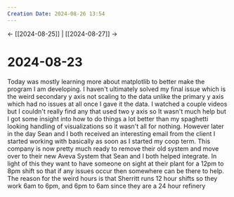 ```yaml
---
Creation Date: 2024-08-26 13:54
---
```


<- [[2024-08-25]] | [[2024-08-27]]  ->

# 2024-08-23
Today was mostly learning more about matplotlib to better make the program I am developing. I haven't ultimately solved my final issue which is the weird secondary y axis not scaling to the data unlike the primary y axis which had no issues at all once I gave it the data. I watched a couple videos but I couldn't really find any that used two y axis so It wasn't much help but I got some insight into how to do things a lot better than my spaghetti looking handling of visualizations so it wasn't all for nothing. However later in the day Sean and I both received an interesting email from the client I started working with basically as soon as I started my coop term. This company is now pretty much ready to remove their old system and move over to their new Aveva System that Sean and I both helped integrate. In light of this they want to have someone on sight at their plant for a 12pm to 8pm shift so that if any issues occur then somewhere can be there to help. The reason for the weird hours is that Sherritt runs 12 hour shifts so they work 6am to 6pm, and 6pm to 6am since they are a 24 hour refinery